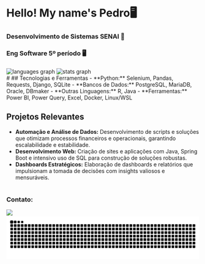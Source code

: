 # Hello! My name's Pedro🖥
### Desenvolvimento de Sistemas SENAI 🥇
### Eng Software 5º período 🖥️

###

<div align="left">
  <img src="https://github-readme-stats.vercel.app/api/top-langs?username=P3trwS&locale=en&hide_title=false&layout=compact&card_width=320&langs_count=5&theme=dracula&hide_border=false&order=2" height="150" alt="languages graph"  />
  <img src="https://github-readme-stats.vercel.app/api?username=P3trwS&hide_title=false&hide_rank=false&show_icons=true&include_all_commits=true&count_private=true&disable_animations=false&theme=dracula&locale=en&hide_border=false&order=1" height="150" alt="stats graph"  />
</div>
#
## Tecnologias e Ferramentas
- **Python:** Selenium, Pandas, Requests, Django, SQLite  
- **Bancos de Dados:** PostgreSQL, MariaDB, Oracle, DBmaker  
- **Outras Linguagens:** R, Java
- **Ferramentas:** Power BI, Power Query, Excel, Docker, Linux/WSL

## Projetos Relevantes
- **Automação e Análise de Dados:** Desenvolvimento de scripts e soluções que otimizam processos financeiros e operacionais, garantindo escalabilidade e estabilidade.
- **Desenvolvimento Web:** Criação de sites e aplicações com Java, Spring Boot e intensivo uso de SQL para construção de soluções robustas.
- **Dashboards Estratégicos:** Elaboração de dashboards e relatórios que impulsionam a tomada de decisões com insights valiosos e mensuráveis.
#
### Contato:
<div> 
  <a href="https://www.linkedin.com/in/pedro-bertoldo-a68812252/" target="_blank"><img src="https://img.shields.io/badge/-LinkedIn-%230077B5?style=for-the-badge&logo=linkedin&logoColor=white" target="_blank"></a> 
</div>

<picture>
  <source media="(prefers-color-scheme: dark)" srcset="https://raw.githubusercontent.com/P3trwS/P3trwS/output/github-contribution-grid-snake-dark.svg">
  <source media="(prefers-color-scheme: light)" srcset="https://raw.githubusercontent.com/P3trwS/P3trwS/output/github-contribution-grid-snake.svg">
  <img alt="github contribution grid snake animation" src="https://raw.githubusercontent.com/P3trwS/P3trwS/output/github-contribution-grid-snake.svg">
</picture>


